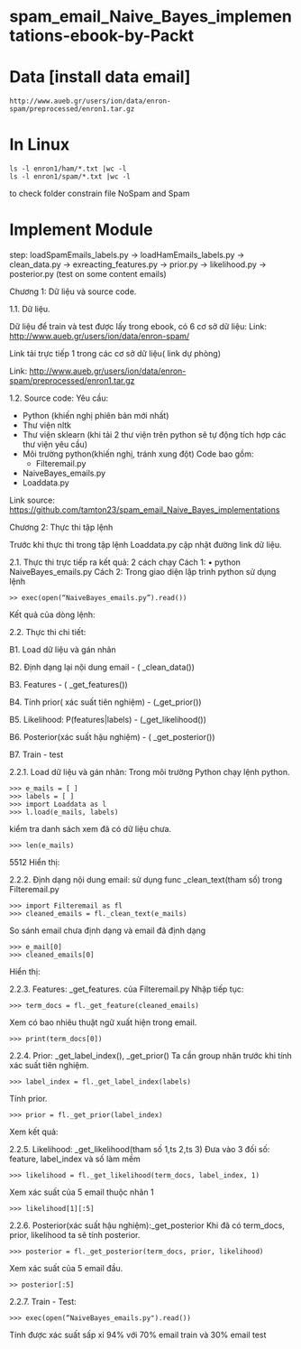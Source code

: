 # spam_email_Naive_Bayes_implementations-ebook-by-Packt
# Data  [install data email] 
    http://www.aueb.gr/users/ion/data/enron-spam/preprocessed/enron1.tar.gz
# In Linux

    ls -l enron1/ham/*.txt |wc -l 
    ls -l enron1/spam/*.txt |wc -l 
to check folder constrain file NoSpam and Spam
# Implement Module
step: loadSpamEmails_labels.py -> loadHamEmails_labels.py -> clean_data.py -> exreacting_features.py -> prior.py -> likelihood.py -> posterior.py (test on some content emails)

Chương 1: Dữ liệu và source code.

1.1. Dữ liệu.

Dữ liệu để train và test được lấy trong ebook, có 6 cơ sở dữ liệu:
Link: http://www.aueb.gr/users/ion/data/enron-spam/

Link tải trực tiếp 1 trong các cơ sở dữ liệu( link dự phòng)

Link: http://www.aueb.gr/users/ion/data/enron-spam/preprocessed/enron1.tar.gz

1.2. Source code:
Yêu cầu:
+ Python (khiến nghị phiên bản mới nhất)
+ Thư viện nltk
+ Thư viện sklearn (khi tải 2 thư viện trên python sẽ tự động tích hợp các thư viện yêu cầu)
+ Môi trường python(khiến nghị, tránh xung đột)
Code bao gồm: 
	+ Filteremail.py
+ NaiveBayes_emails.py
+ Loaddata.py
  
Link source: https://github.com/tamton23/spam_email_Naive_Bayes_implementations

Chương 2: Thực thi tập lệnh

Trước khi thực thi trong tập lệnh Loaddata.py cập nhật đường link dữ liệu.

2.1. Thực thi trực tiếp ra kết quả: 2 cách chạy 
Cách 1:
    • python NaiveBayes_emails.py
Cách 2: Trong giao diện lập trình python sử dụng lệnh

	>> exec(open(“NaiveBayes_emails.py”).read())
Kết quả của dòng lệnh:

2.2. Thực thi chi tiết:

 B1. Load dữ liệu và gán nhãn
 
 B2. Định dạng lại nội dung email - ( _clean_data())
 
 B3. Features - ( _get_features())
 
 B4. Tính prior( xác suất tiên nghiệm) - (_get_prior())
 
 B5. Likelihood: P(features|labels) - (_get_likelihood())
 
 B6. Posterior(xác suất hậu nghiệm) - ( _get_posterior())
 
 B7. Train - test
 
2.2.1. Load dữ liệu và gán nhãn:
Trong môi trường Python chạy lệnh python.

	>>> e_mails = [ ]
	>>> labels = [ ]
	>>> import Loaddata as l
	>>> l.load(e_mails, labels)
kiểm tra danh sách xem đã có dữ liệu chưa.

	>>> len(e_mails)
5512
Hiển thị: 

2.2.2. Định dạng nội dung email: sử dụng func _clean_text(tham số) trong Filteremail.py

	>>> import Filteremail as fl
	>>> cleaned_emails = fl._clean_text(e_mails)
So sánh email chưa định dạng và email đã định dạng

	>>> e_mail[0]
	>>> cleaned_emails[0]
Hiển thị: 


2.2.3. Features: _get_features. của Filteremail.py
Nhập tiếp tục: 

	>>> term_docs = fl._get_feature(cleaned_emails)
Xem có bao nhiêu thuật ngữ xuất hiện trong email.

	>>> print(term_docs[0])
2.2.4. Prior: _get_label_index(), _get_prior()
Ta cần group nhãn trước khi tính xác suất tiên nghiệm.

	>>> label_index = fl._get_label_index(labels)
Tính prior.

	>>> prior = fl._get_prior(label_index)
Xem kết quả:

2.2.5. Likelihood: _get_likelihood(tham số 1,ts 2,ts 3)
Đưa vào 3 đối số: feature, label_index và số làm mềm 

	>>> likelihood = fl._get_likelihood(term_docs, label_index, 1)
Xem xác suất của 5 email thuộc nhãn 1

	>>> likelihood[1][:5]

2.2.6. Posterior(xác suất hậu nghiệm):_get_posterior
Khi đã có term_docs, prior, likelihood ta sẽ tính posterior.

	>>> posterior = fl._get_posterior(term_docs, prior, likelihood)
Xem xác suất của 5 email đầu.

	>> posterior[:5]
2.2.7. Train - Test:

	>>> exec(open(“NaiveBayes_emails.py").read())
Tính được xác suất sấp xỉ 94% với 70% email train và 30% email test

